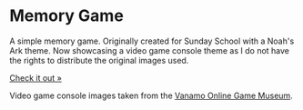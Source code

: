 # Memory Game

A simple memory game. Originally created for Sunday School with a Noah's Ark theme.
Now showcasing a video game console theme as I do not have the rights to distribute
the original images used.

[Check it out »](https://lezgomatt.github.io/memory-game/)

Video game console images taken from the
[Vanamo Online Game Museum](https://commons.wikimedia.org/wiki/User:Evan-Amos).
